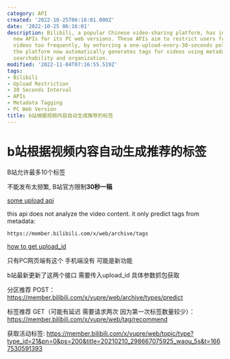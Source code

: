 ```yaml
---
category: API
created: '2022-10-25T06:16:01.000Z'
date: '2022-10-25 06:16:01'
description: Bilibili, a popular Chinese video-sharing platform, has introduced two
  new APIs for its PC web versions. These APIs aim to restrict users from uploading
  videos too frequently, by enforcing a one-upload-every-30-seconds policy. Additionally,
  the platform now automatically generates tags for videos using metadata, enhancing
  searchability and organization.
modified: '2022-11-04T07:16:55.519Z'
tags:
- Bilibili
- Upload Restriction
- 30 Seconds Interval
- APIs
- Metadata Tagging
- PC Web Version
title: b站根据视频内容自动生成推荐的标签
---
```


# b站根据视频内容自动生成推荐的标签

B站允许最多10个标签

不能发布太频繁, B站官方限制**30秒一稿**

[some upload api](https://github.com/xunsword/bilibil/blob/2abf66a9771daebc12c181f88d8af82613975548/bilibili_up.py)

this api does not analyze the video content. it only predict tags from metadata:

`https://member.bilibili.com/x/web/archive/tags`

[how to get upload_id](https://github.com/xunsword/bilibil/blob/2abf66a9771daebc12c181f88d8af82613975548/bilibili_up.py)

只有PC网页端有这个 手机端没有 可能是新功能

b站最新更新了这两个接口 需要传入upload_id 具体参数抓包获取

分区推荐 POST：
https://member.bilibili.com/x/vupre/web/archive/types/predict

标签推荐 GET（可能有延迟 需要请求两次 因为第一次标签数量较少）：
https://member.bilibili.com/x/vupre/web/tag/recommend

获取活动标签:
https://member.bilibili.com/x/vupre/web/topic/type?type_id=21&pn=0&ps=200&title=20210210_298667075925_waou_5s&t=1667530591393
